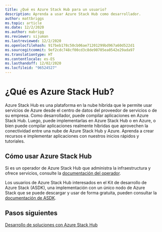 ```yaml
---
title: ¿Qué es Azure Stack Hub para un usuario?
description: Aprenda a usar Azure Stack Hub como desarrollador.
author: mattbriggs
ms.topic: article
ms.date: 12/2/2020
ms.author: mabrigg
ms.reviewer: sijuman
ms.lastreviewed: 12/2/2020
ms.openlocfilehash: 917beb178c50cb06ae71201299bd967a60d522d1
ms.sourcegitcommit: 9ef2cdc748cf00cd3c8de90705ea0542e29ada97
ms.translationtype: HT
ms.contentlocale: es-ES
ms.lasthandoff: 12/02/2020
ms.locfileid: "96524527"
---
```

# <a name="what-is-azure-stack-hub"></a>¿Qué es Azure Stack Hub?

Azure Stack Hub es una plataforma en la nube híbrida que le permite usar servicios de Azure desde el centro de datos del proveedor de servicios o de su empresa. Como desarrollador, puede compilar aplicaciones en Azure Stack Hub. Luego, puede implementarlas en Azure Stack Hub o en Azure, o bien puede compilar aplicaciones realmente híbridas que aprovechen la conectividad entre una nube de Azure Stack Hub y Azure. Aprenda a crear recursos e implementar aplicaciones con nuestros inicios rápidos y tutoriales.

## <a name="how-to-use-azure-stack-hub"></a>Cómo usar Azure Stack Hub

Si es un operador de Azure Stack Hub que administra la infraestructura y ofrece servicios, consulte la [documentación del operador](../operator/index.yml).

Los usuarios de Azure Stack Hub interesados en el Kit de desarrollo de Azure Stack (ASDK), una implementación con un único nodo de Azure Stack que se puede descargar y usar de forma gratuita, pueden consultar la [documentación de ASDK](../asdk/index.yml).

## <a name="next-steps"></a>Pasos siguientes

[Desarrollo de soluciones con Azure Stack Hub](azure-stack-dev-start.md)
